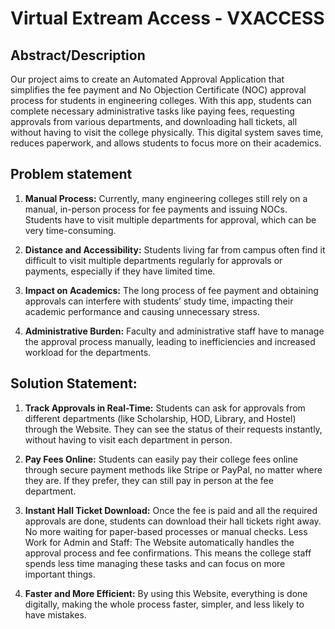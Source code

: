 # Virtual Extream Access - VXACCESS

## Abstract/Description
Our project aims to create an Automated Approval Application that simplifies the fee payment and No Objection Certificate (NOC) approval process for students in engineering colleges. With this app, students can complete necessary administrative tasks like paying fees, requesting approvals from various departments, and downloading hall tickets, all without having to visit the college physically. This digital system saves time, reduces paperwork, and allows students to focus more on their academics.

## Problem statement
1. **Manual Process:** Currently, many engineering colleges still rely on a manual, in-person process for fee payments and issuing NOCs. Students have to visit multiple departments for approval, which can be very time-consuming.

2. **Distance and Accessibility:** Students living far from campus often find it difficult to visit multiple departments regularly for approvals or payments, especially if they have limited time.

3. **Impact on Academics:** The long process of fee payment and obtaining approvals can interfere with students’ study time, impacting their academic performance and causing unnecessary stress.

4. **Administrative Burden:** Faculty and administrative staff have to manage the approval process manually, leading to inefficiencies and increased workload for the departments.

## Solution Statement:

1. **Track Approvals in Real-Time:** Students can ask for approvals from different departments (like Scholarship, HOD, Library, and Hostel) through the Website. They can see the status of their requests instantly, without having to visit each department in person.

2. **Pay Fees Online:** Students can easily pay their college fees online through secure payment methods like Stripe or PayPal, no matter where they are. If they prefer, they can still pay in person at the fee department.

3. **Instant Hall Ticket Download:** Once the fee is paid and all the required approvals are done, students can download their hall tickets right away. No more waiting for paper-based processes or manual checks. Less Work for Admin and Staff: The Website automatically handles the approval process and fee confirmations. This means the college staff spends less time managing these tasks and can focus on more important things.

4. **Faster and More Efficient:** By using this Website, everything is done digitally, making the whole process faster, simpler, and less likely to have mistakes.
